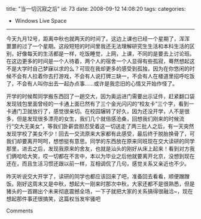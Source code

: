 title: "当一切沉寂之后"
id: 73
date: 2008-09-12 14:08:20
tags: 
categories: 
- Windows Live Space
---


今天九月12号，距离中秋也就两天的时间了。这边上课也已经一个星期了，浑浑噩噩的过了一个星期。这段短短的时间里我还无法理解研究生生活和本科生活的区别，好像每天的生活都是一样，吃饭睡觉，上网，上课，不同的是要去上讨论班。在这边更多的时间是一个人待着，两个人的宿舍一个人显得有些孤寂，蓦然想起这不是大学时自己梦寐以求的么？可现在我却更多的感受到孤独，因为在你悠闲的时候不会有人拉着你去打游戏，不会有人说打牌三缺一，不会有人在楼道里招呼吃饭了，不会有人叫你出去一起办点事……或许是我恋旧的心情又开始作怪了。

开学的时候帮同学搬东西回了一趟交大，因为奥运进门需要出示证件，赶紧翻口袋发现钱包里面曾经的一卡通上面已然有了三个金光闪闪的“校友卡”三个字，看到一卡通门卫就放行了，感觉很亲切。在校园辗转了好久，因为还没开学，人不是很多，但是发现很多漂亮的女生，我们几个就倍感沧桑，回想我们刚来的时候流行“交大无美女”，等我们卧薪尝胆忍受着这一切送走了两三批人之后，有一天突然发现学校了美女不少！回去一交流原来大家都有此感受，最后终于脱胎换骨了，可我们却要离开呵呵，想想挺有意思。同学的东西放在原来同班现在交大读研的同学那里，进去之后，发现我原来的舍友，也就是汕头的刚好从床上起来！看到对方我们俩哈哈大笑，哎一切都在不言中，本以为毕业之后他就要离开北京，没想到现在还在，而且生活习惯还跟以前一样，互相调侃了几句，感觉关系又亲近也不少。

昨天听说交大开学了，读研的同学也都应该回来了吧，准备回去看看，顺便蹭蹭饭。刚好这周末又是中秋，想起大一刚来时那次中秋，大家还都不是很熟悉，但是猪头的一首踢出个未来彻底震撼全场，一下子就把大家的关系搞得很融洽~，现在想起那件事还很搞笑，这篇权当发牢骚吧

Comments
